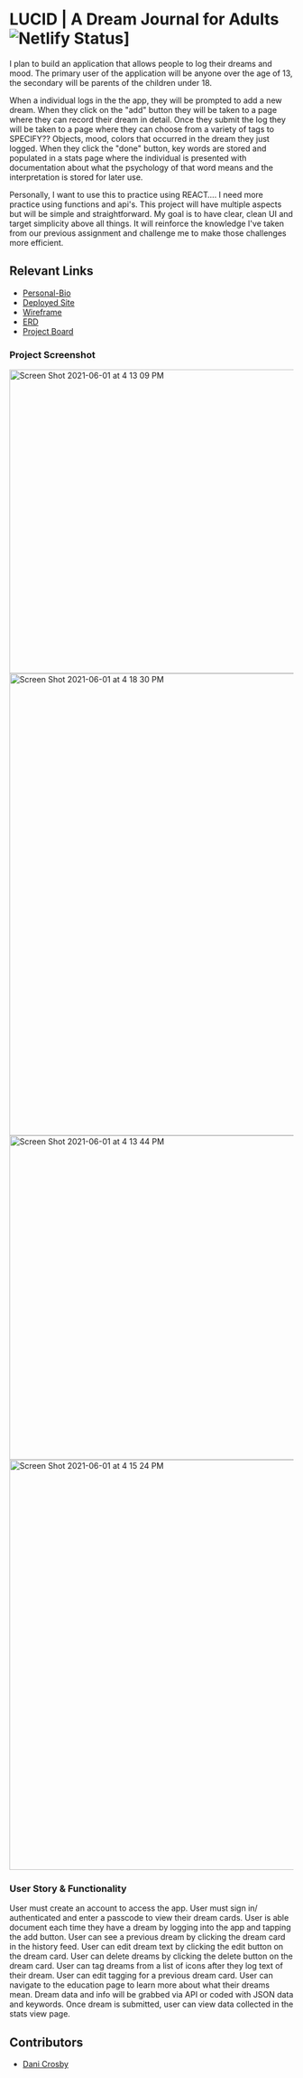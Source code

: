 # LUCID | A Dream Journal for Adults ![Netlify Status](https://api.netlify.com/api/v1/badges/7faacd10-cfbd-44ae-845c-c0483042b443/deploy-status)]

I plan to build an application that allows people to log their dreams and mood. The primary user  of the application will be anyone over the age of 13, the secondary will be parents of the children under 18.

When a individual logs in the the app, they will be prompted to add a new dream. When they click on the "add" button they will be taken to a page where they can record their dream in detail. Once they submit the log they will be taken to a page where they can choose from a variety of tags to SPECIFY?? Objects, mood, colors that occurred in the dream they just logged. When they click the "done" button, key words are stored and populated in a stats page where the individual is presented with documentation about what the psychology of that word means and the interpretation is stored for later use.

Personally, I want to use this to practice using REACT…. I need more practice using functions and api's. This project will have multiple aspects but will be simple and straightforward. My goal is to have clear, clean UI and target simplicity above all things. It will reinforce the knowledge I've taken from our previous assignment and challenge me to make those challenges more efficient.


## Relevant Links
- [Personal-Bio](https://dani-crosby-bio-react.netlify.app/)
- [Deployed Site](https://app.netlify.com/sites/lucid-front-end-capstone/settings/general)
- [Wireframe](https://lucid.app/lucidchart/1bd7f100-cdf6-4852-97dc-1588f7c5c4d5/edit?beaconFlowId=E0B53EF0B688490E&page=~LKHoN1zVXCp#)
- [ERD](https://lucid.app/lucidchart/1bd7f100-cdf6-4852-97dc-1588f7c5c4d5/edit?beaconFlowId=E0B53EF0B688490E&page=0_0#)
- [Project Board](https://github.com/danicrosby/LUCID-Front-End-Capstone/projects)

### Project Screenshot

<img width="538" alt="Screen Shot 2021-06-01 at 4 13 09 PM" src="https://user-images.githubusercontent.com/68397076/120391171-44fa5f80-c2f4-11eb-904f-b530745a298a.png">

<img width="818" alt="Screen Shot 2021-06-01 at 4 18 30 PM" src="https://user-images.githubusercontent.com/68397076/120391689-044f1600-c2f5-11eb-9e5d-cebc11218c6a.png">

<img width="574" alt="Screen Shot 2021-06-01 at 4 13 44 PM" src="https://user-images.githubusercontent.com/68397076/120391219-580d2f80-c2f4-11eb-9c16-345431c90fa5.png">

<img width="726" alt="Screen Shot 2021-06-01 at 4 15 24 PM" src="https://user-images.githubusercontent.com/68397076/120391400-94409000-c2f4-11eb-83ab-9298a8f1bae9.png">


### User Story & Functionality

User must create an account to access the app.
User must sign in/ authenticated and enter a passcode to view their dream cards.
User is able document each time they have a dream by logging into the app and tapping the add button.
User can see a previous dream by clicking the dream card in the history feed.
User can edit dream text by clicking the edit button on the dream card.
User can delete dreams by clicking the delete button on the dream card.
User can tag dreams from a list of icons after they log text of their dream.
User can edit tagging for a previous dream card.
User can navigate to the education page to learn more about what their dreams mean.
Dream data and info will be grabbed via API or coded with JSON data and keywords.
Once dream is submitted, user can view data collected in the stats view page.


## Contributors
- [Dani Crosby](https://github.com/danicrosby)
